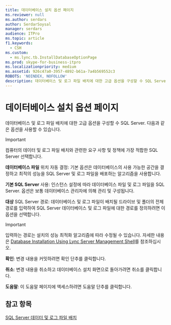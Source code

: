 ```yaml
---
title: 데이터베이스 설치 옵션 페이지
ms.reviewer: null
ms.author: serdars
author: SerdarSoysal
manager: serdars
audience: ITPro
ms.topic: article
f1.keywords:
  - CSH
ms.custom:
  - ms.lync.tb.InstallDatabaseOptionPage
ms.prod: skype-for-business-itpro
ms.localizationpriority: medium
ms.assetid: 926c47a0-3957-4892-b61a-7a4b569552c3
ROBOTS: 'NOINDEX, NOFOLLOW'
description: 데이터베이스 및 로그 파일 배치에 대한 고급 옵션을 구성할 수 SQL Server. 다음과 같은 옵션을 사용할 수 있습니다.
---
```


# <a name="install-database-options-page"></a>데이터베이스 설치 옵션 페이지

데이터베이스 및 로그 파일 배치에 대한 고급 옵션을 구성할 수 SQL Server. 다음과 같은 옵션을 사용할 수 있습니다.

> [!IMPORTANT]
> 컴퓨터의 데이터 및 로그 파일 배치와 관련한 요구 사항 및 정책에 가장 적합한 SQL Server 선택합니다.

 **데이터베이스 파일** 위치 자동 결정: 기본 옵션은 데이터베이스의 사용 가능한 공간을 결정하고 최적의 성능을 SQL Server 및 로그 파일을 배포하는 알고리즘을 사용합니다.

 **기본 SQL Server** 사용: 인스턴스 설정에 따라 데이터베이스 파일 및 로그 파일을 SQL Server. 옵션은 보통 데이터베이스 관리자에 의해 관리 및 구성됩니다.

 **대상** SQL Server 경로: 데이터베이스 및 로그 파일이 배치될 드라이브 및 폴더의 전체 경로를 입력하여 SQL Server 데이터베이스 및 로그 파일에 대한 경로를 정의하려면 이 옵션을 선택합니다.

> [!IMPORTANT]
> 입력하는 경로는 설치의 성능 최적화 알고리즘에 따라 수정될 수 있습니다. 자세한 내용은 [Database Installation Using Lync Server Management Shell](/previous-versions/office/lync-server-2013/lync-server-2013-database-installation-using-lync-server-management-shell)를 참조하십시오.

 **확인**: 변경 내용을 커밋하려면 확인 단추를 클릭합니다.

 **취소**: 변경 내용을 취소하고 데이터베이스 설치 화면으로 돌아가려면 취소를 클릭합니다.

 **도움말**: 이 도움말 페이지에 액세스하려면 도움말 단추를 클릭합니다.

## <a name="see-also"></a>참고 항목

[SQL Server 데이터 및 로그 파일 배치](/previous-versions/office/lync-server-2013/lync-server-2013-sql-server-data-and-log-file-placement)